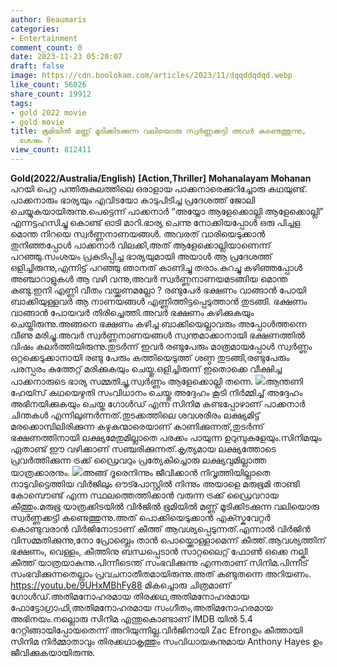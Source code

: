 ```yaml
---
author: Beaumaris
categories:
- Entertainment
comment_count: 0
date: 2023-11-23 05:20:07
draft: false
image: https://cdn.boolokam.com/articles/2023/11/dqqddqdqd.webp
like_count: 56026
share_count: 19912
tags:
- gold 2022 movie
- gold movie
title: ഭൂമിയില്‍ മണ്ണ് മൂടിക്കിടക്കുന്ന വലിയൊരു സ്വര്‍ണ്ണക്കട്ടി അവർ കണ്ടെത്തുന്നു,
  ശേഷം ?
view_count: 812411
---
```


**Gold(2022/Australia/English)** **[Action,Thriller]** **Mohanalayam Mohanan** പറയി പെറ്റ പന്തിരുകുലത്തിലെ ഒരാളായ പാക്കനാരെക്കുറിച്ചോരു കഥയുണ്ട്. പാക്കനാരും ഭാര്യയും എവിടയോ കാടുപിടിച്ച പ്രദേശത്ത് ജോലി ചെയ്യുകയായിരുന്നു.പെട്ടെന്ന് പാക്കനാര്‍ “അയ്യോ ആളേക്കൊല്ലി ആളേക്കൊല്ലി” എന്നട്ടഹസിച്ചു കൊണ്ട് ഓടി മാറി.ഭാര്യ ചെന്നു നോക്കിയപ്പോള്‍ ഒരു പിച്ചള മൊന്ത നിറയെ സ്വര്‍ണ്ണനാണയങ്ങള്‍. അവരത് വാരിയെടുക്കാന്‍ തുനിഞ്ഞപ്പോള്‍ പാക്കനാര്‍ വിലക്കി,അത് ആളേക്കൊല്ലിയാണെന്ന് പറഞ്ഞു.സംശയം പ്രകടിപ്പിച്ച ഭാര്യയുമായി അയാള്‍ ആ പ്രദേശത്ത് ഒളിച്ചിരുന്നു,എന്നിട്ട് പറഞ്ഞു ഞാനത് കാണിച്ചു തരാം.കുറച്ചു കഴിഞ്ഞപ്പോള്‍ അഞ്ചാറാളുകള്‍ ആ വഴി വന്നു,അവര്‍ സ്വര്‍ണ്ണനാണയമടങ്ങിയ മൊന്ത കണ്ടു.ഇനി എണ്ണി വീതം വയ്ക്കണമല്ലോ ? രണ്ടുപേര്‍ ഭക്ഷണം വാങ്ങാന്‍ പോയി ബാക്കിയുള്ളവര്‍ ആ നാണയങ്ങള്‍ എണ്ണിത്തിട്ടപ്പെടുത്താന്‍ തുടങ്ങി. ഭക്ഷണം വാങ്ങാന്‍ പോയവര്‍ തിരിച്ചെത്തി.അവര്‍ ഭക്ഷണം കഴിക്കുകയും ചെയ്തിരുന്നു.അങ്ങനെ ഭക്ഷണം കഴിച്ച ബാക്കിയെല്ലാവരും അപ്പോള്‍ത്തന്നെ വീണു മരിച്ചു.അവര്‍ സ്വര്‍ണ്ണനാണയങ്ങള്‍ സ്വന്തമാക്കാനായി ഭക്ഷണത്തില്‍ വിഷം കലര്‍ത്തിയിരുന്നു.തുടര്‍ന്ന് ഇവര്‍ രണ്ടുപേരും മാത്രമായപ്പോള്‍ സ്വര്‍ണ്ണം ഒറ്റക്കെടുക്കാനായി രണ്ടു പേരും കത്തിയെടുത്ത് ശണ്ഠ തുടങ്ങി,രണ്ടുപേരും പരസ്പരം കുത്തേറ്റ് മരിക്കുകയും ചെയ്തു.ഒളിച്ചിരുന്ന് ഇതൊക്കെ വീക്ഷിച്ച പാക്കനാരുടെ ഭാര്യ സമ്മതിച്ചു,സ്വര്‍ണ്ണം ആളേക്കൊല്ലി തന്നെ. ![](https://cdn.boolokam.com/articles/2023/11/dqqddqdqd.webp)ആന്തണി ഹേയ്സ് കഥയെഴുതി സംവിധാനം ചെയ്തു അദ്ദേഹം കൂടി നിര്‍മ്മിച്ച് അദ്ദേഹം അഭിനയിക്കുകയും ചെയ്ത ഗോള്‍ഡ് എന്ന സിനിമ കണ്ടപ്പോഴാണ് പാക്കനാര്‍ ചിന്തകള്‍ എന്നിലുണര്‍ന്നത്.തുടക്കത്തിലെ ശവശരീരം ലക്ഷ്യമിട്ട് മരക്കൊമ്പിലിരിക്കുന്ന കഴുകന്മാരെയാണ് കാണിക്കുന്നത്,തുടര്‍ന്ന് ഭക്ഷണത്തിനായി ലക്ഷ്യമേതുമില്ലാതെ പരക്കം പായുന്ന ഉറുമ്പുകളേയും.സിനിമയും ഏതാണ്ട് ഈ വഴിക്കാണ് സഞ്ചരിക്കുന്നത്.കൃത്യമായ ലക്ഷ്യത്തോടെ പ്രവര്‍ത്തിക്കുന്ന ട്രക്ക് ഡ്രൈവറും പ്രത്യേകിച്ചൊരു ലക്ഷ്യവുമില്ലാത്ത യാത്രക്കാരനും. ![](https://cdn.boolokam.com/articles/2023/11/gold-still3.jpeg)അങ്ങ് ദൂരെനിന്നും ജീവിക്കാന്‍ നിവൃത്തിയില്ലാതെ നാടുവിട്ടെത്തിയ വിര്‍ജിലും ഔട്പോസ്റ്റില്‍ നിന്നും അയാളെ മരുഭൂമി താണ്ടി കോമ്പൌണ്ട് എന്ന സ്ഥലത്തെത്തിക്കാന്‍ വരുന്ന ട്രക്ക് ഡ്രൈവറായ കീത്തും.മരുഭൂ യാത്രക്കിടയില്‍ വിര്‍ജില്‍ ഭൂമിയില്‍ മണ്ണ് മൂടിക്കിടക്കുന്ന വലിയൊരു സ്വര്‍ണ്ണക്കട്ടി കണ്ടെത്തുന്നു.അത് പൊക്കിയെടുക്കാന്‍ എക്സ്കവേറ്റര്‍ കൊണ്ടുവരാന്‍ വിര്‍ജിനോടാണ് കീത്ത് ആവശ്യപ്പെടുന്നത്.എന്നാല്‍ വിര്‍ജിന്‍ വിസമ്മതിക്കുന്നു,നോ പ്രോബ്ലെം താന്‍ പൊയ്ക്കൊള്ളാമെന്ന് കീത്ത്.ആവശ്യത്തിന് ഭക്ഷണം, വെള്ളം, കീത്തിനു ബന്ധപ്പെടാന്‍ സാറ്റലൈറ്റ് ഫോണ്‍ ഒക്കെ നല്കി കീത്ത് യാത്രയാകുന്നു.പിന്നീടെന്ത് സംഭവിക്കുന്നു എന്നതാണ് സിനിമ.പിന്നീട് സംഭവിക്കുന്നതെല്ലാം പ്രവചനാതീതമായിരുന്നു.അത് കണ്ടുതന്നെ അറിയണം. https://youtu.be/9UHxMBhFy88 മികച്ചൊരു ചിത്രമാണ് ഗോള്‍ഡ്.അതിമനോഹരമായ തിരക്കഥ,അതിമനോഹരമായ ഫോട്ടോഗ്രാഫി,അതിമനോഹരമായ സംഗീതം,അതിമനോഹരമായ അഭിനയം.നല്ലൊരു സിനിമ എന്തുകൊണ്ടാണ് IMDB യില്‍ 5.4 റേറ്റിങ്ങായിപ്പോയതെന്ന് അറിയുന്നില്ല.വിര്‍ജിനായി Zac Efronഉം കീത്തായി സിനിമ നിര്‍മ്മാതാവും തിരക്കഥാകൃത്തും സംവിധായകനുമായ Anthony Hayes ഉം ജീവിക്കുകയായിരുന്നു.